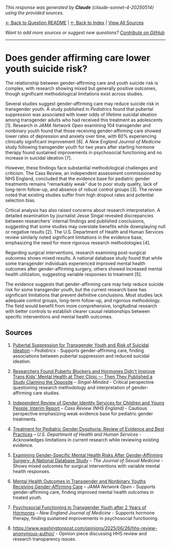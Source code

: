 <!-- 
Generated by: claude
Model: claude-sonnet-4-20250514
Prompt type: sources
Tools enabled: False
Generated at: 2025-06-27T23:49:08.471610
-->

*This response was generated by **Claude** (claude-sonnet-4-20250514) using the provided sources.*

[← Back to Question README](README.md) | [← Back to Index](../README.md) | [View All Sources](../allsources.md)

*Want to add more sources or suggest new questions? [Contribute on GitHub](https://github.com/justinwest/SuggestedSources)*

---

# Does gender affirming care lower youth suicide risk?

The relationship between gender-affirming care and youth suicide risk is complex, with research showing mixed but generally positive outcomes, though significant methodological limitations exist across studies.

Several studies suggest gender-affirming care may reduce suicide risk in transgender youth. A study published in *Pediatrics* found that pubertal suppression was associated with lower odds of lifetime suicidal ideation among transgender adults who had received this treatment as adolescents [1]. Research in *JAMA Network Open* examining 104 transgender and nonbinary youth found that those receiving gender-affirming care showed lower rates of depression and anxiety over time, with 60% experiencing clinically significant improvement [6]. A *New England Journal of Medicine* study following transgender youth for two years after starting hormone therapy found sustained improvements in psychosocial functioning and no increase in suicidal ideation [7].

However, these findings face substantial methodological challenges and criticism. The Cass Review, an independent assessment commissioned by NHS England, concluded that the evidence base for pediatric gender treatments remains "remarkably weak" due to poor study quality, lack of long-term follow-up, and absence of robust control groups [3]. The review noted that existing studies suffer from high dropout rates and potential selection bias.

Critical analysis has also raised concerns about research interpretation. A detailed examination by journalist Jesse Singal revealed discrepancies between researchers' internal findings and published conclusions, suggesting that some studies may overstate benefits while downplaying null or negative results [2]. The U.S. Department of Health and Human Services review similarly noted significant limitations in the evidence base, emphasizing the need for more rigorous research methodologies [4].

Regarding surgical interventions, research examining post-surgical outcomes shows mixed results. A national database study found that while some transgender individuals experienced improved mental health outcomes after gender-affirming surgery, others showed increased mental health utilization, suggesting variable responses to treatment [5].

The evidence suggests that gender-affirming care may help reduce suicide risk for some transgender youth, but the current research base has significant limitations that prevent definitive conclusions. Most studies lack adequate control groups, long-term follow-up, and rigorous methodology. The field would benefit from more comprehensive, longitudinal research with better controls to establish clearer causal relationships between specific interventions and mental health outcomes.

## Sources

1. [Pubertal Suppression for Transgender Youth and Risk of Suicidal Ideation](https://publications.aap.org/pediatrics/article-abstract/145/2/e20191725/68259/Pubertal-Suppression-for-Transgender-Youth-and?redirectedFrom=fulltext) – *Pediatrics* - Supports gender-affirming care, finding associations between pubertal suppression and reduced suicidal ideation.

2. [Researchers Found Puberty Blockers and Hormones Didn't Improve Trans Kids' Mental Health at Their Clinic — Then They Published a Study Claiming the Opposite](https://jessesingal.substack.com/p/researchers-found-puberty-blockers) – *Singal-Minded* - Critical perspective questioning research methodology and interpretation of gender-affirming care studies.

3. [Independent Review of Gender Identity Services for Children and Young People: Interim Report](https://webarchive.nationalarchives.gov.uk/ukgwa/20250310143846mp_/https://cass.independent-review.uk/wp-content/uploads/2022/03/Cass-Review-Interim-Report-Final-Web-Accessible.pdf) – *Cass Review (NHS England)* - Cautious perspective emphasizing weak evidence base for pediatric gender treatments.

4. [Treatment for Pediatric Gender Dysphoria: Review of Evidence and Best Practices](https://archive.jwest.org/Research/DHHS2025-GenderDysphoria.pdf) – *U.S. Department of Health and Human Services* - Acknowledges limitations in current research while reviewing existing evidence.

5. [Examining Gender-Specific Mental Health Risks After Gender-Affirming Surgery: A National Database Study](https://academic.oup.com/jsm/article-abstract/22/4/645/8042063) – *The Journal of Sexual Medicine* - Shows mixed outcomes for surgical interventions with variable mental health responses.

6. [Mental Health Outcomes in Transgender and Nonbinary Youths Receiving Gender-Affirming Care](https://pubmed.ncbi.nlm.nih.gov/35212746/) – *JAMA Network Open* - Supports gender-affirming care, finding improved mental health outcomes in treated youth.

7. [Psychosocial Functioning in Transgender Youth after 2 Years of Hormones](https://pubmed.ncbi.nlm.nih.gov/36652355/) – *New England Journal of Medicine* - Supports hormone therapy, finding sustained improvements in psychosocial functioning.

8. https://www.washingtonpost.com/opinions/2025/06/26/hhs-review-anonymous-author/ - Opinion piece discussing HHS review and research transparency issues.